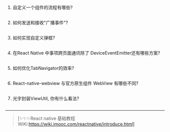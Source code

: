 



1. 自定义一个组件的流程有哪些?

```

```

2. 如何发送和接收"广播事件"?

```

```

3. 如何实现自定义弹框?

```

```

4. 在React Native 中事项跨页面通讯除了 DeviceEventEmitter还有哪些方案?

```

```

5. 如何优化TabNavigator的效率?

```

```

6. React-native-webview 与官方原生组件 WebView 有哪些不同?

```

```

7. 光宇封装ViewUtil, 你有什么看法?

```

```

---

> [✨✨✨React native 基础教程WiKi:https://wiki.imooc.com/reactnative/introduce.html]